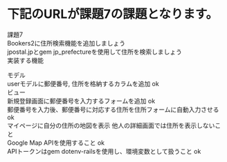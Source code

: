 # 下記のURLが課題7の課題となります。
課題7<br>
Bookers2に住所検索機能を追加しましょう<br>
jpostal.jpとgem jp_prefectureを使用して住所を検索しましょう<br>
実装する機能<br>

モデル<br>
userモデルに郵便番号, 住所を格納するカラムを追加 ok<br>
ビュー<br>
新規登録画面に郵便番号を入力するフォームを追加 ok<br>
郵便番号を入力後、郵便番号に対応する住所を住所フォームに自動入力させる ok<br>
マイページに自分の住所の地図を表示 他人の詳細画面では住所を表示しないこと<br>
Google Map APIを使用すること ok<br>
APIトークンはgem dotenv-railsを使用し、環境変数として扱うこと ok

